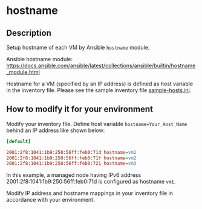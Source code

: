 
# hostname

## Description

Setup hostname of each VM by Ansible `hostname` module.

Ansible hostname module: https://docs.ansible.com/ansible/latest/collections/ansible/builtin/hostname_module.html

Hostname for a VM (specified by an IP address) is defined as host
variable in the inventory file. Please see the sample inventory file
[sample-hosts.ini](../sample-hosts.ini).



## How to modify it for your environment

Modify your inventory file. Define host variable
`hostname=Your_Host_Name` behind an IP address like shown below:

```ini
[default] 

2001:2f8:1041:1b9:250:56ff:feb0:71d hostname=vm1
2001:2f8:1041:1b9:250:56ff:feb0:71f hostname=vm2
2001:2f8:1041:1b9:250:56ff:feb0:721 hostname=vm3
```

In this example, a managed node having IPv6 address
2001:2f8:1041:1b9:250:56ff:feb0:71d is configured as hostname
`vm1`.

Modify IP address and hostname mappings in your inventory file in
accordance with your environment.

